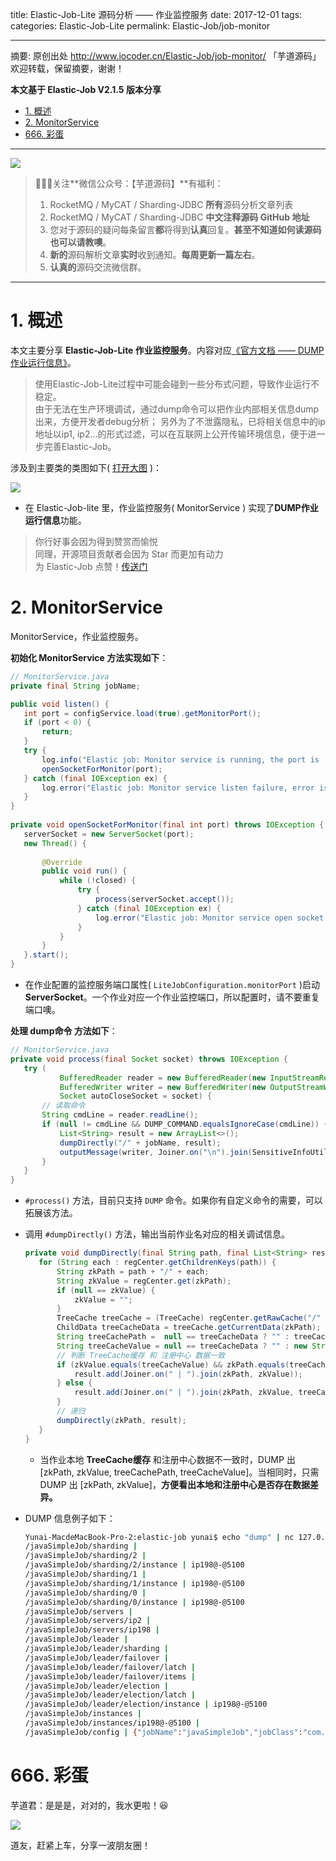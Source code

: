 title: Elastic-Job-Lite 源码分析 —— 作业监控服务
date: 2017-12-01
tags:
categories: Elastic-Job-Lite
permalink: Elastic-Job/job-monitor

-------

摘要: 原创出处 http://www.iocoder.cn/Elastic-Job/job-monitor/ 「芋道源码」欢迎转载，保留摘要，谢谢！

**本文基于 Elastic-Job V2.1.5 版本分享**

- [1. 概述](http://www.iocoder.cn/Elastic-Job/job-monitor/)
- [2. MonitorService](http://www.iocoder.cn/Elastic-Job/job-monitor/)
- [666. 彩蛋](http://www.iocoder.cn/Elastic-Job/job-monitor/)

-------

![](http://www.iocoder.cn/images/common/wechat_mp_2017_07_31.jpg)

> 🙂🙂🙂关注**微信公众号：【芋道源码】**有福利：  
> 1. RocketMQ / MyCAT / Sharding-JDBC **所有**源码分析文章列表  
> 2. RocketMQ / MyCAT / Sharding-JDBC **中文注释源码 GitHub 地址**  
> 3. 您对于源码的疑问每条留言**都**将得到**认真**回复。**甚至不知道如何读源码也可以请教噢**。  
> 4. **新的**源码解析文章**实时**收到通知。**每周更新一篇左右**。  
> 5. **认真的**源码交流微信群。

-------

# 1. 概述

本文主要分享 **Elastic-Job-Lite 作业监控服务**。内容对应[《官方文档 —— DUMP作业运行信息》](http://dangdangdotcom.github.io/elastic-job/elastic-job-lite/02-guide/dump/)。

> 使用Elastic-Job-Lite过程中可能会碰到一些分布式问题，导致作业运行不稳定。  
由于无法在生产环境调试，通过dump命令可以把作业内部相关信息dump出来，方便开发者debug分析； 另外为了不泄露隐私，已将相关信息中的ip地址以ip1, ip2…的形式过滤，可以在互联网上公开传输环境信息，便于进一步完善Elastic-Job。

涉及到主要类的类图如下( [打开大图](http://www.iocoder.cn/images/Elastic-Job/2017_12_01/01.png) )：

![](http://www.iocoder.cn/images/Elastic-Job/2017_12_01/01.png)

* 在 Elastic-Job-lite 里，作业监控服务( MonitorService ) 实现了**DUMP作业运行信息**功能。

> 你行好事会因为得到赞赏而愉悦  
> 同理，开源项目贡献者会因为 Star 而更加有动力  
> 为 Elastic-Job 点赞！[传送门](https://github.com/dangdangdotcom/elastic-job/stargazers)

# 2. MonitorService

MonitorService，作业监控服务。

**初始化 MonitorService 方法实现如下**：

```Java
// MonitorService.java
private final String jobName;

public void listen() {
   int port = configService.load(true).getMonitorPort();
   if (port < 0) {
       return;
   }
   try {
       log.info("Elastic job: Monitor service is running, the port is '{}'", port);
       openSocketForMonitor(port);
   } catch (final IOException ex) {
       log.error("Elastic job: Monitor service listen failure, error is: ", ex);
   }
}
    
private void openSocketForMonitor(final int port) throws IOException {
   serverSocket = new ServerSocket(port);
   new Thread() {
       
       @Override
       public void run() {
           while (!closed) {
               try {
                   process(serverSocket.accept());
               } catch (final IOException ex) {
                   log.error("Elastic job: Monitor service open socket for monitor failure, error is: ", ex);
               }
           }
       }
   }.start();
}
```

* 在作业配置的监控服务端口属性( `LiteJobConfiguration.monitorPort` )启动 **ServerSocket**。一个作业对应一个作业监控端口，所以配置时，请不要重复端口噢。

**处理 dump命令 方法如下**：

```Java
// MonitorService.java
private void process(final Socket socket) throws IOException {
   try (
           BufferedReader reader = new BufferedReader(new InputStreamReader(socket.getInputStream()));
           BufferedWriter writer = new BufferedWriter(new OutputStreamWriter(socket.getOutputStream()));
           Socket autoCloseSocket = socket) {
       // 读取命令
       String cmdLine = reader.readLine();
       if (null != cmdLine && DUMP_COMMAND.equalsIgnoreCase(cmdLine)) { // DUMP
           List<String> result = new ArrayList<>();
           dumpDirectly("/" + jobName, result);
           outputMessage(writer, Joiner.on("\n").join(SensitiveInfoUtils.filterSensitiveIps(result)) + "\n");
       }
   }
}
```

* `#process()` 方法，目前只支持 `DUMP` 命令。如果你有自定义命令的需要，可以拓展该方法。
* 调用 `#dumpDirectly()` 方法，输出当前作业名对应的相关调试信息。

    ```Java
    private void dumpDirectly(final String path, final List<String> result) {
       for (String each : regCenter.getChildrenKeys(path)) {
           String zkPath = path + "/" + each;
           String zkValue = regCenter.get(zkPath);
           if (null == zkValue) {
               zkValue = "";
           }
           TreeCache treeCache = (TreeCache) regCenter.getRawCache("/" + jobName);
           ChildData treeCacheData = treeCache.getCurrentData(zkPath);
           String treeCachePath =  null == treeCacheData ? "" : treeCacheData.getPath();
           String treeCacheValue = null == treeCacheData ? "" : new String(treeCacheData.getData());
           // 判断 TreeCache缓存 和 注册中心 数据一致
           if (zkValue.equals(treeCacheValue) && zkPath.equals(treeCachePath)) {
               result.add(Joiner.on(" | ").join(zkPath, zkValue));
           } else {
               result.add(Joiner.on(" | ").join(zkPath, zkValue, treeCachePath, treeCacheValue));
           }
           // 递归
           dumpDirectly(zkPath, result);
       }
    }
    ```
    * 当作业本地 **TreeCache缓存** 和注册中心数据不一致时，DUMP 出 [zkPath, zkValue, treeCachePath, treeCacheValue]。当相同时，只需 DUMP 出 [zkPath, zkValue]，**方便看出本地和注册中心是否存在数据差异。**

* DUMP 信息例子如下：

    ```BASH
    Yunai-MacdeMacBook-Pro-2:elastic-job yunai$ echo "dump" | nc 127.0.0.1 10024
    /javaSimpleJob/sharding | 
    /javaSimpleJob/sharding/2 | 
    /javaSimpleJob/sharding/2/instance | ip198@-@5100
    /javaSimpleJob/sharding/1 | 
    /javaSimpleJob/sharding/1/instance | ip198@-@5100
    /javaSimpleJob/sharding/0 | 
    /javaSimpleJob/sharding/0/instance | ip198@-@5100
    /javaSimpleJob/servers | 
    /javaSimpleJob/servers/ip2 | 
    /javaSimpleJob/servers/ip198 | 
    /javaSimpleJob/leader | 
    /javaSimpleJob/leader/sharding | 
    /javaSimpleJob/leader/failover | 
    /javaSimpleJob/leader/failover/latch | 
    /javaSimpleJob/leader/failover/items | 
    /javaSimpleJob/leader/election | 
    /javaSimpleJob/leader/election/latch | 
    /javaSimpleJob/leader/election/instance | ip198@-@5100
    /javaSimpleJob/instances | 
    /javaSimpleJob/instances/ip198@-@5100 | 
    /javaSimpleJob/config | {"jobName":"javaSimpleJob","jobClass":"com.dangdang.ddframe.job.example.job.simple.JavaSimpleJob","jobType":"SIMPLE","cron":"0 0/2 * * * ?","shardingTotalCount":3,"shardingItemParameters":"0\u003dBeijing,1\u003dShanghai,2\u003dGuangzhou","jobParameter":"","failover":true,"misfire":true,"description":"","jobProperties":{"job_exception_handler":"com.dangdang.ddframe.job.executor.handler.impl.DefaultJobExceptionHandler","executor_service_handler":"com.dangdang.ddframe.job.executor.handler.impl.DefaultExecutorServiceHandler"},"monitorExecution":false,"maxTimeDiffSeconds":-1,"monitorPort":10024,"jobShardingStrategyClass":"com.dangdang.ddframe.job.lite.api.strategy.impl.OdevitySortByNameJobShardingStrategy","reconcileIntervalMinutes":10,"disabled":false,"overwrite":true}
    ```

# 666. 彩蛋

芋道君：是是是，对对的，我水更啦！😆

![](http://www.iocoder.cn/images/Elastic-Job/2017_12_01/02.png)

道友，赶紧上车，分享一波朋友圈！


